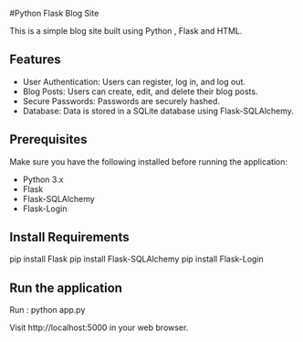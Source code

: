 #Python Flask Blog Site

This is a simple blog site built using Python , Flask and HTML.

## Features

- User Authentication: Users can register, log in, and log out.
- Blog Posts: Users can create, edit, and delete their blog posts.
- Secure Passwords: Passwords are securely hashed.
- Database: Data is stored in a SQLite database using Flask-SQLAlchemy.

## Prerequisites

Make sure you have the following installed before running the application:

- Python 3.x
- Flask
- Flask-SQLAlchemy
- Flask-Login

## Install Requirements 
pip install Flask 
pip install Flask-SQLAlchemy 
pip install Flask-Login

## Run the application
Run :
python app.py

Visit http://localhost:5000 in your web browser.
